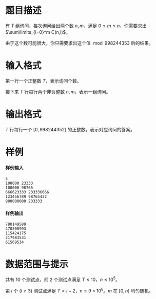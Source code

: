 
# 题目描述

有 $T$ 组询问，每次询问给出两个数 $n,m$，满足 $0 \leq m \leq n$，你需要求出 $\sum\limits_{i=0}^m C(n,i)$。

由于这个数可能很大，你只需要求出这个值 $\bmod 998244353$ 后的结果。

# 输入格式

第一行一个正整数 $T$，表示询问个数。

接下来 $T$ 行每行两个非负整数 $n,m$，表示一组询问。

# 输出格式

$T$ 行每行一个 $[0,998244352]$ 的正整数，表示对应询问的答案。

# 样例

#### 样例输入
```plain
5
100000 23333
100000 98765
666623333 233336666
123456789 98765432
900000000 233333
```

#### 样例输出
```plain
780149589
470308993
115424175
217983531
61569534
```

# 数据范围与提示

共有 $10$ 个测试点，前 $2$ 个测试点满足 $T \leq 10$，$n \leq 10^5$。

第 $i$ 个 ($i \geq 3$) 测试点满足 $T=i-2$，$n \leq 9 \times 10^8$。$m$ 在 $[0,n]$ 均匀随机。

